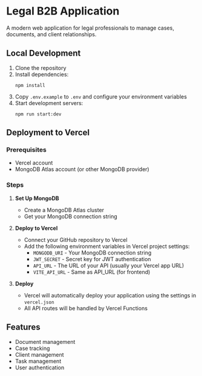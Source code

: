 # Legal B2B Application

A modern web application for legal professionals to manage cases, documents, and client relationships.

## Local Development

1. Clone the repository
2. Install dependencies:
   ```
   npm install
   ```
3. Copy `.env.example` to `.env` and configure your environment variables
4. Start development servers:
   ```
   npm run start:dev
   ```
   
## Deployment to Vercel

### Prerequisites
- Vercel account
- MongoDB Atlas account (or other MongoDB provider)

### Steps

1. **Set Up MongoDB**
   - Create a MongoDB Atlas cluster
   - Get your MongoDB connection string

2. **Deploy to Vercel**
   - Connect your GitHub repository to Vercel
   - Add the following environment variables in Vercel project settings:
     - `MONGODB_URI` - Your MongoDB connection string
     - `JWT_SECRET` - Secret key for JWT authentication
     - `API_URL` - The URL of your API (usually your Vercel app URL)
     - `VITE_API_URL` - Same as API_URL (for frontend)

3. **Deploy**
   - Vercel will automatically deploy your application using the settings in `vercel.json`
   - All API routes will be handled by Vercel Functions

## Features

- Document management
- Case tracking
- Client management
- Task management
- User authentication 